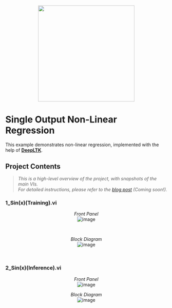 [DeepLTK]:https://www.ngene.co/deep-learning-toolkit-for-labview
[blog post]:https://www.ngene.co/blog
 
# <p align="center"><img src="https://github.com/user-attachments/assets/84139d80-4b42-45a7-9d33-a94af32cb8a9" height="300px; object-fit:cover;" /> </p>

# Single Output Non-Linear Regression 

This example demonstrates non-linear regression, implemented with the help of **[DeepLTK]**.

## Project Contents

> *This is a high-level overview of the project, with snapshots of the main VIs. <br>For detailed instructions, please refer to the [blog post] (Coming soon!).*

### 1_Sin(x)(Training).vi
<p align="center">
  <i>Front Panel</i> <br/>
  <img src="https://github.com/ngenehub/deepltk_examples/assets/131282716/9d4a052c-833d-4ad5-b0e7-2f04a20659c4" alt="image">
</p>

<br/>

<p align="center">
  <i>Block Diagram</i> <br/>
  <img src="https://github.com/ngenehub/deepltk_examples/assets/131282716/c01463a0-67f9-414a-936e-421d9d8d0c06" alt="image">
</p>

<br/>

### 2_Sin(x)(Inference).vi
<p align="center">
  <i>Front Panel</i> <br/>
  <img src="https://github.com/ngenehub/deepltk_examples/assets/131282716/6dfe4b14-779c-4a12-a67d-5b91fb440ecf" alt="image">
</p>

<p align="center">
  <i>Block Diagram</i> <br/>
  <img src="https://github.com/ngenehub/deepltk_examples/assets/131282716/fc42cfc8-96e1-4967-a0a3-2c955124918e" alt="image">
</p>

<br/>

